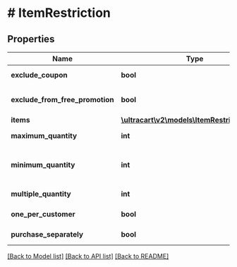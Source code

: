 # # ItemRestriction

## Properties

Name | Type | Description | Notes
------------ | ------------- | ------------- | -------------
**exclude_coupon** | **bool** | Exclude coupons | [optional]
**exclude_from_free_promotion** | **bool** | Exclude from free promotion | [optional]
**items** | [**\ultracart\v2\models\ItemRestrictionItem[]**](ItemRestrictionItem.md) | Items | [optional]
**maximum_quantity** | **int** | Maximum quantity | [optional]
**minimum_quantity** | **int** | Minimum quantity (defaults to 1) | [optional]
**multiple_quantity** | **int** | Multiple of quantity | [optional]
**one_per_customer** | **bool** | One per customer | [optional]
**purchase_separately** | **bool** | Purchase separately | [optional]

[[Back to Model list]](../../README.md#models) [[Back to API list]](../../README.md#endpoints) [[Back to README]](../../README.md)
